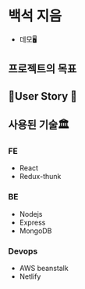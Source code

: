 # 백석 지음

* 데모🖥
## 프로젝트의 목표

## User Story 📖

## 사용된 기술🏛
### FE
* React
* Redux-thunk
### BE
* Nodejs
* Express
* MongoDB
### Devops
* AWS beanstalk 
* Netlify 
